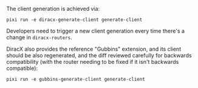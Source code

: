 The client generation is achieved via:

```
pixi run -e diracx-generate-client generate-client
```

Developers need to trigger a new client generation every time there's a change in `diracx-routers`.

DiracX also provides the reference "Gubbins" extension, and its client should be also regenerated, and the diff reviewed carefully for backwards compatibility (with the router needing to be fixed if it isn't backwards compatible):

```
pixi run -e gubbins-generate-client generate-client
```